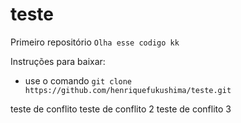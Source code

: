 # teste
Primeiro repositório `Olha esse codigo kk`

Instruções para baixar:
* use o comando `git clone https://github.com/henriquefukushima/teste.git`

teste de conflito
teste de conflito 2
teste de conflito 3
